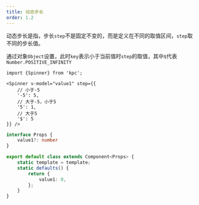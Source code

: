 ```yaml
---
title: 动态步长
order: 1.2
---
```


动态步长是指，步长`step`不是固定不变的，而是定义在不同的取值区间，`step`取不同的步长值。

通过对象`Object`设置，此时`key`表示小于当前值时`step`的取值，其中`$`代表`Number.POSITIVE_INFINITY`

```vdt
import {Spinner} from 'kpc';

<Spinner v-model="value1" step={{
    // 小于-5
    '-5': 5,
    // 大于-5，小于5
    '5': 1,
    // 大于5
    '$': 5
}} />
```

```ts
interface Props {
    value1?: number
}

export default class extends Component<Props> {
    static template = template;
    static defaults() {
        return {
            value1: 0,
        };
    }
}
```
